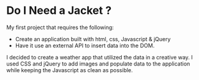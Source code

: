 # Do I Need a Jacket ?
My first project that requires the following:
<ul>
  <li>Create an application built with html, css, Javascript &amp; jQuery</li> 
  <li>Have it use an external API to insert data into the DOM.</li>
</ul>
<p>I decided to create a weather app that utilized the data in a creative way. I used
CSS and jQuery to add images and populate data to the application while keeping
the Javascript as clean as possible.</p>

